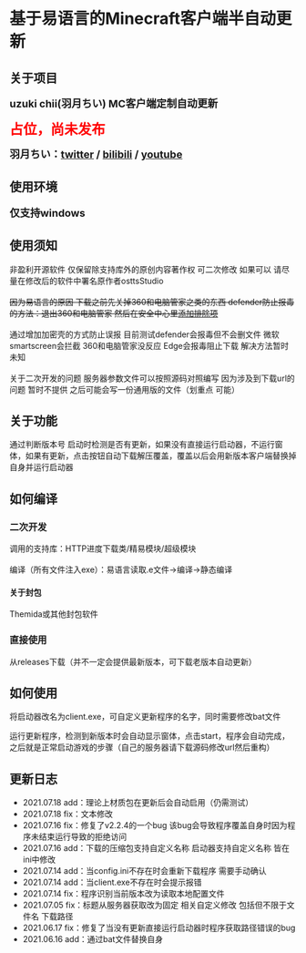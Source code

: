 # 基于易语言的Minecraft客户端半自动更新<br>

## 关于项目

<font size=4><strong>uzuki chii(羽月ちい)  MC客户端定制自动更新</font></strong>

<font size=5 color=red><strong>占位，尚未发布</font></strong>

<font size=4><strong>羽月ちい：[twitter](https://twitter.com/uzukichii) / [bilibili](https://live.bilibili.com/22870039) / [youtube](https://www.youtube.com/channel/UCJxPldVojkxP1lQZuPskJtg)</font></strong>

## 使用环境

<font size=4><strong>仅支持windows</font></strong>

## 使用须知

非盈利开源软件 仅保留除支持库外的原创内容著作权 可二次修改 如果可以 请尽量在修改后的软件中署名原作者osttsStudio<br><br>
<s>因为易语言的原因 下载之前先关掉360和电脑管家之类的东西 defender防止报毒的方法：退出360和电脑管家 然后在安全中心里[添加排除项](https://jingyan.baidu.com/article/b87fe19e22f8435219356840.html)</s><br><br>
通过增加加密壳的方式防止误报 目前测试defender会报毒但不会删文件 微软smartscreen会拦截 360和电脑管家没反应 Edge会报毒阻止下载 解决方法暂时未知<br><br>
关于二次开发的问题 服务器参数文件可以按照源码对照编写 因为涉及到下载url的问题 暂时不提供 之后可能会写一份通用版的文件（划重点 可能）

## 关于功能

通过判断版本号 启动时检测是否有更新，如果没有直接运行启动器，不运行窗体，如果有更新，点击按钮自动下载解压覆盖，覆盖以后会用新版本客户端替换掉自身并运行启动器

## 如何编译

### 二次开发

调用的支持库：HTTP进度下载类/精易模块/超级模块<br><br>
编译（所有文件注入exe）：易语言读取.e文件->编译->静态编译

#### 关于封包

Themida或其他封包软件

### 直接使用

从releases下载（并不一定会提供最新版本，可下载老版本自动更新）

## 如何使用

将启动器改名为client.exe，可自定义更新程序的名字，同时需要修改bat文件<br>

运行更新程序，检测到新版本时会自动显示窗体，点击start，程序会自动完成，之后就是正常启动游戏的步骤（自己的服务器请下载源码修改url然后重构）

## 更新日志

- 2021.07.18 add：理论上材质包在更新后会自动启用（仍需测试）
- 2021.07.18 fix：文本修改
- 2021.07.16 fix：修复了v2.2.4的一个bug 该bug会导致程序覆盖自身时因为程序未结束运行导致的拒绝访问
- 2021.07.16 add：下载的压缩包支持自定义名称 启动器支持自定义名称 皆在ini中修改
- 2021.07.14 add：当config.ini不存在时会重新下载程序 需要手动确认
- 2021.07.14 add：当client.exe不存在时会提示报错
- 2021.07.14 fix：程序识别当前版本改为读取本地配置文件
- 2021.07.05 fix：标题从服务器获取改为固定 相关自定义修改 包括但不限于文件名 下载路径
- 2021.06.17 fix：修复了当没有更新直接运行启动器时程序获取路径错误的bug
- 2021.06.16 add：通过bat文件替换自身